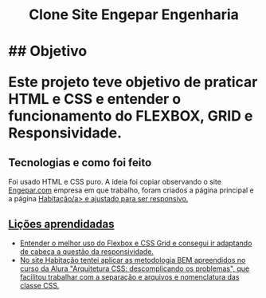 <h1 align="center"> Clone Site Engepar Engenharia<h1>
## Objetivo

Este projeto teve objetivo de praticar HTML e CSS e entender o funcionamento do FLEXBOX, GRID e Responsividade.

## Tecnologias e como foi feito
Foi usado HTML e CSS puro.
A ideia foi copiar observando o site <a href="https://www.engepar.com/">Engepar.com</a> empresa em que trabalho, foram criados a página principal e a página <a href="https://www.habitacao.engepar.com/">Habitação/a> e ajustado para ser responsivo.

## Lições aprendidadas
- Entender o melhor uso do Flexbox e CSS Grid e consegui ir adaptando de cabeça a questão da responsividade.
- No site Habitação tentei aplicar as metodologia BEM apreendidos no curso da Alura "Arquitetura CSS: descomplicando os problemas", que facilitou trabalhar com a separação e arquivos e nomenclatura das classe CSS.
